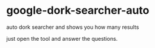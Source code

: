 # google-dork-searcher-auto
auto dork searcher and shows you how many results 

just open the tool and answer the questions.
